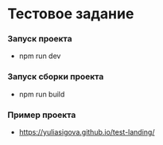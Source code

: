 # Тестовое задание
### Запуск проекта 
- npm run dev 
### Запуск cборки проекта 
- npm run build

### Пример проекта 
- https://yuliasigova.github.io/test-landing/
